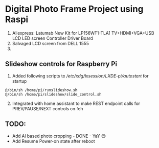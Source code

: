# Digital Photo Frame Project using Raspi

1. Aliexpress: Latumab New Kit for LP156WF1-TLA1 TV+HDMI+VGA+USB LCD LED screen Controller Driver Board
2. Salvaged LCD screen from DELL 1555
3. 

## Slideshow controls for Raspberry Pi

1. Added following scripts to */etc/xdg/lxsession/LXDE-pi/autostart* for startup

```
@/bin/sh /home/pi/runslideshow.sh
@/bin/sh /home/pi/slideshow/slide_control.sh
```

2. Integrated with home assistant to make REST endpoint calls for PREV/PAUSE/NEXT controls on feh

## TODO: 

- Add AI based photo cropping - DONE - YaY 😊
- Add Resume Power-on state after reboot



